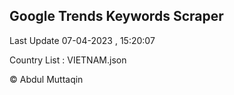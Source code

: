 

## Google Trends Keywords Scraper 
 
Last Update 07-04-2023 , 15:20:07

Country List :
VIETNAM.json



© Abdul Muttaqin 

